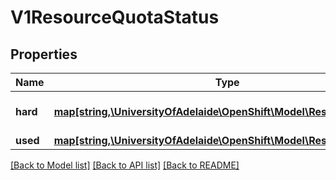 # V1ResourceQuotaStatus

## Properties
Name | Type | Description | Notes
------------ | ------------- | ------------- | -------------
**hard** | [**map[string,\UniversityOfAdelaide\OpenShift\Model\ResourceQuantity]**](ResourceQuantity.md) | Hard is the set of enforced hard limits for each named resource. More info: http://releases.k8s.io/HEAD/docs/design/admission_control_resource_quota.md#admissioncontrol-plugin-resourcequota | [optional] 
**used** | [**map[string,\UniversityOfAdelaide\OpenShift\Model\ResourceQuantity]**](ResourceQuantity.md) | Used is the current observed total usage of the resource in the namespace. | [optional] 

[[Back to Model list]](../README.md#documentation-for-models) [[Back to API list]](../README.md#documentation-for-api-endpoints) [[Back to README]](../README.md)


